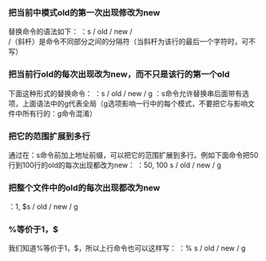 ### 把当前中模式old的第一次出现修改为new

替换命令的语法如下：
：s / old / new /  
  /（斜杆）是命令不同部分之间的分隔符（当斜杆为该行的最后一个字符时，可不写）



### 把当前行old的每次出现改为new，而不只是该行的第一个old

下面这种形式的替换命令：
：s / old / new / g
：s命令允许替换串后面带有选项，上面语法中的g代表全局（g选项影响一行中的每个模式，不要把它与影响文件中所有行的：g命令混淆）



### 把它的范围扩展到多行

通过在：s命令前加上地址前缀，可以把它的范围扩展到多行。例如下面命令把50行到100行的old的每次出现都改为new：
：50, 100 s / old / new / g



### 把整个文件中的old的每次出现都改为new

：1, $s / old / new / g



### %等价于1，$

我们知道%等价于1，$，所以上行命令也可以这样写：
：% s / old / new / g